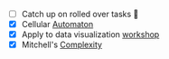 - [ ] Catch up on rolled over tasks :clap:
- [x] Cellular [Automaton](https://github.com/lrlna/cellular-automaton)
- [x] Apply to data visualization [workshop](http://data4chan.ge/#3)
- [x] Mitchell's [Complexity](http://www.amazon.ca/Complexity-Guided-Tour-Melanie-Mitchell/dp/0199798109)
